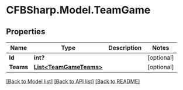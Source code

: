 # CFBSharp.Model.TeamGame
## Properties

Name | Type | Description | Notes
------------ | ------------- | ------------- | -------------
**Id** | **int?** |  | [optional] 
**Teams** | [**List&lt;TeamGameTeams&gt;**](TeamGameTeams.md) |  | [optional] 

[[Back to Model list]](../README.md#documentation-for-models) [[Back to API list]](../README.md#documentation-for-api-endpoints) [[Back to README]](../README.md)

